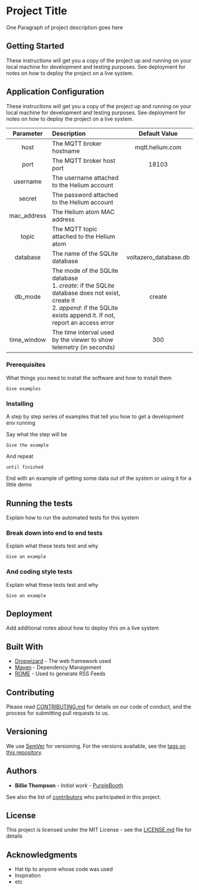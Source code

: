 # Project Title

One Paragraph of project description goes here

## Getting Started

These instructions will get you a copy of the project up and running on your local machine for development and testing purposes. See deployment for notes on how to deploy the project on a live system.

## Application Configuration

These instructions will get you a copy of the project up and running on your local machine for development and testing purposes. See deployment for notes on how to deploy the project on a live system.

| Parameter        | Description           | Default Value  |
| :-------------: |:-------------| :-----:|
| host      | The MQTT broker hostname | mqtt.helium.com |
| port     | The MQTT broker host port |   18103 |
| username | The username attached to the Helium account |     |
| secret | The password attached to the Helium account |     |
| mac_address | The Helium atom MAC address |     |
| topic | The MQTT topic attached to the Helium atom |     |
| database | The name of the SQLite database | voltazero_database.db |
| db_mode | The mode of the SQLite database<br/> 1. *create*: if the SQLite database does not exist, create it<br/> 2. *append*: if the SQLite exists append it. If not, report an access error |    create |
| time_window     | The time interval used by the viewer to show telemetry (in seconds) |   300 |

### Prerequisites

What things you need to install the software and how to install them

```
Give examples
```

### Installing

A step by step series of examples that tell you how to get a development env running

Say what the step will be

```
Give the example
```

And repeat

```
until finished
```

End with an example of getting some data out of the system or using it for a little demo

## Running the tests

Explain how to run the automated tests for this system

### Break down into end to end tests

Explain what these tests test and why

```
Give an example
```

### And coding style tests

Explain what these tests test and why

```
Give an example
```

## Deployment

Add additional notes about how to deploy this on a live system

## Built With

* [Dropwizard](http://www.dropwizard.io/1.0.2/docs/) - The web framework used
* [Maven](https://maven.apache.org/) - Dependency Management
* [ROME](https://rometools.github.io/rome/) - Used to generate RSS Feeds

## Contributing

Please read [CONTRIBUTING.md](https://gist.github.com/PurpleBooth/b24679402957c63ec426) for details on our code of conduct, and the process for submitting pull requests to us.

## Versioning

We use [SemVer](http://semver.org/) for versioning. For the versions available, see the [tags on this repository](https://github.com/your/project/tags). 

## Authors

* **Billie Thompson** - *Initial work* - [PurpleBooth](https://github.com/PurpleBooth)

See also the list of [contributors](https://github.com/your/project/contributors) who participated in this project.

## License

This project is licensed under the MIT License - see the [LICENSE.md](LICENSE.md) file for details

## Acknowledgments

* Hat tip to anyone whose code was used
* Inspiration
* etc
